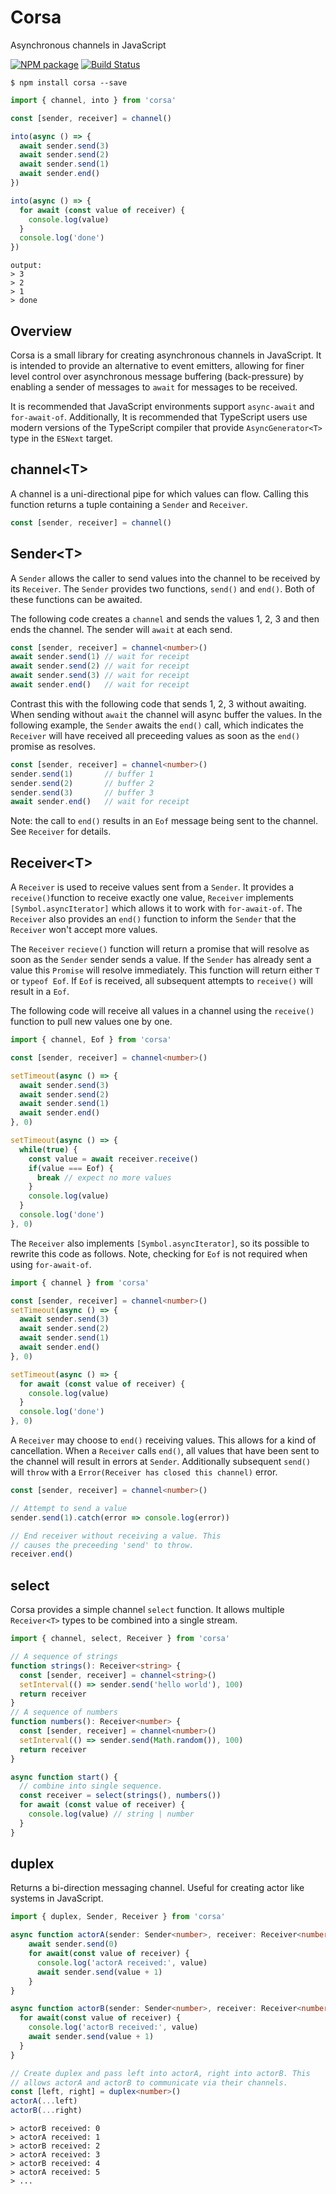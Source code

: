 # Corsa

Asynchronous channels in JavaScript

[![NPM package](https://badge.fury.io/js/corsa.svg)](https://www.npmjs.com/package/corsa) 
 [![Build Status](https://travis-ci.org/sinclairzx81/corsa.svg?branch=master)](https://travis-ci.org/sinclairzx81/corsa)

```
$ npm install corsa --save
```
```typescript
import { channel, into } from 'corsa'

const [sender, receiver] = channel()

into(async () => {
  await sender.send(3)
  await sender.send(2)
  await sender.send(1)
  await sender.end()
})

into(async () => {
  for await (const value of receiver) {
    console.log(value)
  }
  console.log('done')
})
```
```
output:
> 3
> 2
> 1
> done
```
## Overview

Corsa is a small library for creating asynchronous channels in JavaScript. It is intended to provide an alternative to event emitters, allowing for finer level control over asynchronous message buffering (back-pressure) by enabling a sender of messages to `await` for messages to be received.

It is recommended that JavaScript environments support `async-await` and `for-await-of`. Additionally, It is recommended that TypeScript users use modern versions of the TypeScript compiler that provide `AsyncGenerator<T>` type in the `ESNext` target.

## channel&lt;T&gt;

A channel is a uni-directional pipe for which values can flow. Calling this function returns a tuple containing a `Sender` and `Receiver`.

```typescript
const [sender, receiver] = channel()
```
## Sender&lt;T&gt;

A `Sender` allows the caller to send values into the channel to be received by its `Receiver`. The `Sender` provides two functions, `send()` and `end()`. Both of these functions can be awaited.

The following code creates a `channel` and sends the values 1, 2, 3 and then ends the channel. The sender will `await` at each send. 

```typescript
const [sender, receiver] = channel<number>()
await sender.send(1) // wait for receipt
await sender.send(2) // wait for receipt
await sender.send(3) // wait for receipt
await sender.end()   // wait for receipt
```
Contrast this with the following code that sends 1, 2, 3 without awaiting. When sending without `await` the channel will async buffer the values. In the following example, the `Sender` awaits the `end()` call, which indicates the `Receiver` will have received all preceeding values as soon as the `end()` promise as resolves.

```typescript
const [sender, receiver] = channel<number>()
sender.send(1)       // buffer 1
sender.send(2)       // buffer 2
sender.send(3)       // buffer 3
await sender.end()   // wait for receipt
```
Note: the call to `end()` results in an `Eof` message being sent to the channel. See `Receiver` for details.

## Receiver&lt;T&gt;

A `Receiver` is used to receive values sent from a `Sender`. It provides a `receive()`function to receive exactly one value, `Receiver` implements `[Symbol.asyncIterator]` which allows it to work with `for-await-of`. The `Receiver` also provides an `end()` function to inform the `Sender` that the `Receiver` won't accept more values. 

The `Receiver` `recieve()` function will return a promise that will resolve as soon as the `Sender` sender sends a value. If the `Sender` has already sent a value this `Promise` will resolve immediately. This function will return either `T` or `typeof Eof`. If `Eof` is received, all subsequent attempts to `receive()` will result in a `Eof`.

The following code will receive all values in a channel using the `receive()` function to pull new values one by one.

```typescript
import { channel, Eof } from 'corsa'

const [sender, receiver] = channel<number>()

setTimeout(async () => {
  await sender.send(3)
  await sender.send(2)
  await sender.send(1)
  await sender.end()
}, 0)

setTimeout(async () => {
  while(true) {
    const value = await receiver.receive()
    if(value === Eof) {
      break // expect no more values
    }
    console.log(value)
  }
  console.log('done')
}, 0)
```
The `Receiver` also implements `[Symbol.asyncIterator]`, so its possible to rewrite this code as follows. Note, checking for `Eof` is not required when using `for-await-of`.

```typescript
import { channel } from 'corsa'

const [sender, receiver] = channel<number>()
setTimeout(async () => {
  await sender.send(3)
  await sender.send(2)
  await sender.send(1)
  await sender.end()
}, 0)

setTimeout(async () => {
  for await (const value of receiver) {
    console.log(value)
  }
  console.log('done')
}, 0)
```
A `Receiver` may choose to `end()` receiving values. This allows for a kind of cancellation. When a `Receiver` calls `end()`, all values that have been sent to the channel will result in errors at `Sender`. Additionally subsequent `send()` will `throw` with a `Error(Receiver has closed this channel)` error.

```typescript
const [sender, receiver] = channel<number>()

// Attempt to send a value
sender.send(1).catch(error => console.log(error))

// End receiver without receiving a value. This
// causes the preceeding 'send' to throw.
receiver.end()

```

## select

Corsa provides a simple channel `select` function. It allows multiple `Receiver<T>` types to be combined into a single stream.

```typescript
import { channel, select, Receiver } from 'corsa'

// A sequence of strings
function strings(): Receiver<string> {
  const [sender, receiver] = channel<string>()
  setInterval(() => sender.send('hello world'), 100)
  return receiver
}
// A sequence of numbers
function numbers(): Receiver<number> {
  const [sender, receiver] = channel<number>()
  setInterval(() => sender.send(Math.random()), 100)
  return receiver
}

async function start() {
  // combine into single sequence.
  const receiver = select(strings(), numbers())
  for await (const value of receiver) {
    console.log(value) // string | number
  }
}
```
## duplex

Returns a bi-direction messaging channel. Useful for creating actor like systems in JavaScript.

```typescript
import { duplex, Sender, Receiver } from 'corsa'

async function actorA(sender: Sender<number>, receiver: Receiver<number>) {
    await sender.send(0)
    for await(const value of receiver) {
      console.log('actorA received:', value)
      await sender.send(value + 1)
    }
}

async function actorB(sender: Sender<number>, receiver: Receiver<number>) {
  for await(const value of receiver) {
    console.log('actorB received:', value)
    await sender.send(value + 1)
  }
}

// Create duplex and pass left into actorA, right into actorB. This
// allows actorA and actorB to communicate via their channels.
const [left, right] = duplex<number>()
actorA(...left)
actorB(...right)
```
```
> actorB received: 0
> actorA received: 1
> actorB received: 2
> actorA received: 3
> actorB received: 4
> actorA received: 5
> ...
```